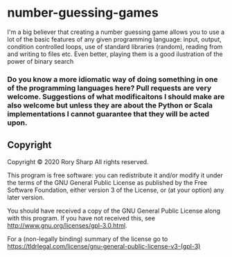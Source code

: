 # number-guessing-games
I'm a big believer that creating a number guessing game allows you to use a lot of the basic features of any given programming language: input, output, condition controlled loops, use of standard libraries (random), reading from and writing to files etc. Even better, playing them is a good ilustration of the power of binary search

### Do you know a more idiomatic way of doing something in one of the programming languages here? Pull requests are very welcome. Suggestions of what modificaitons I should make are also welcome but unless they are about the Python or Scala implementations I cannot guarantee that they will be acted upon.
## Copyright
Copyright © 2020  Rory Sharp All rights reserved.

This program is free software: you can redistribute it and/or modify
it under the terms of the GNU General Public License as published by
the Free Software Foundation, either version 3 of the License, or
(at your option) any later version.

You should have received a copy of the GNU General Public License
along with this program.  If you have not received this, see <http://www.gnu.org/licenses/gpl-3.0.html>.

For a (non-legally binding) summary of the license go to https://tldrlegal.com/license/gnu-general-public-license-v3-(gpl-3)

